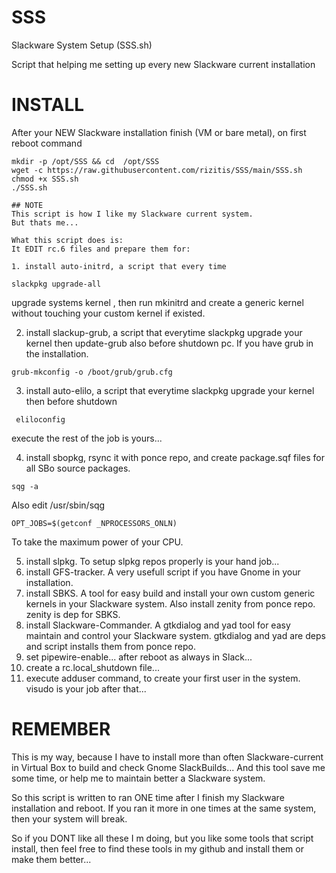 # SSS
Slackware System Setup (SSS.sh)


Script that helping me setting up every new Slackware current installation
# INSTALL
After your NEW Slackware installation finish (VM or bare metal), on first reboot command
```
mkdir -p /opt/SSS && cd  /opt/SSS
wget -c https://raw.githubusercontent.com/rizitis/SSS/main/SSS.sh
chmod +x SSS.sh
./SSS.sh

## NOTE
This script is how I like my Slackware current system.
But thats me...

What this script does is:
It EDIT rc.6 files and prepare them for:

1. install auto-initrd, a script that every time 
```
```
slackpkg upgrade-all
```
upgrade systems kernel , then run mkinitrd and create a generic kernel without touching your custom kernel if existed.

2) install slackup-grub, a script that everytime slackpkg upgrade your kernel then update-grub also before shutdown pc. If you have grub in the installation. 
```
grub-mkconfig -o /boot/grub/grub.cfg
```
3) install auto-elilo, a script that everytime slackpkg upgrade your kernel then before shutdown 
```
 eliloconfig
```
execute the rest of the job is yours...

4) install sbopkg, rsync it with ponce repo, and create package.sqf files for all SBo source packages. 
```
sqg -a
```
Also edit /usr/sbin/sqg
```
OPT_JOBS=$(getconf _NPROCESSORS_ONLN)
```
To take the maximum power of your CPU.

5) install slpkg. To setup slpkg repos properly is your hand job...
6) install GFS-tracker. A very usefull script if you have Gnome in your installation. 
7) install SBKS. A tool for easy build and install your own custom generic kernels in your Slackware system. Also install zenity from ponce repo. zenity is dep for SBKS.
8) install Slackware-Commander. A gtkdialog and yad tool for easy maintain and control your Slackware system. gtkdialog and yad are deps and script installs them from ponce repo.
9) set pipewire-enable... after reboot as always in Slack...
10) create a rc.local_shutdown file...
11) execute adduser command, to create your first user in the system. visudo is your job after that...

# REMEMBER
This is my way, because I have to install more than often Slackware-current in Virtual Box to build and check Gnome SlackBuilds... And this tool save me some time, or help me to maintain better a Slackware system.

So this script is written to ran ONE time after I finish my Slackware installation and reboot. 
If you ran it more in one times at the same system, then your system will break. 

So if you DONT like all these I m doing, but you like some tools that script install, then feel free to find these tools in my github and install them or make them better... 
